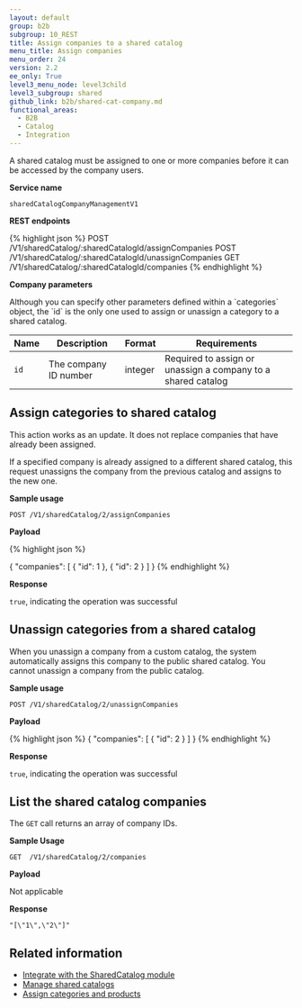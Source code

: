 ```yaml
---
layout: default
group: b2b
subgroup: 10_REST
title: Assign companies to a shared catalog
menu_title: Assign companies
menu_order: 24
version: 2.2
ee_only: True
level3_menu_node: level3child
level3_subgroup: shared
github_link: b2b/shared-cat-company.md
functional_areas:
  - B2B
  - Catalog
  - Integration
---
```


A shared catalog must be assigned to one or more companies before it can be accessed by the company users.

**Service name**

`sharedCatalogCompanyManagementV1`


**REST endpoints**

{% highlight json %}
POST /V1/sharedCatalog/:sharedCatalogId/assignCompanies
POST /V1/sharedCatalog/:sharedCatalogId/unassignCompanies
GET  /V1/sharedCatalog/:sharedCatalogId/companies
{% endhighlight %}

**Company parameters**

<div class="bs-callout bs-callout-info" id="info" markdown="1">
Although you can specify other parameters defined within a `categories` object, the `id` is the only one used to assign or unassign a category to a shared catalog.
</div>

Name | Description | Format | Requirements
--- | --- | --- | ---
`id` | The company ID number | integer | Required to assign or unassign a company to a shared catalog

## Assign categories to shared catalog

This action works as an update. It does not replace companies that have already been assigned.

If a specified company is already assigned to a different shared catalog, this request unassigns the company from the previous catalog and assigns to the new one.

**Sample usage**

`POST /V1/sharedCatalog/2/assignCompanies`

**Payload**

{% highlight json %}

{
  "companies": [
    {
      "id": 1
    },
    {
      "id": 2
    }
  ]
}
{% endhighlight %}

**Response**

`true`, indicating the operation was successful

## Unassign categories from a shared catalog

When you unassign a company from a custom catalog, the system automatically assigns this company to the public shared catalog. You cannot unassign a company from the public catalog.

**Sample usage**

`POST /V1/sharedCatalog/2/unassignCompanies`

**Payload**

{% highlight json %}
{
  "companies": [
    {
      "id": 2
    }
  ]
}
{% endhighlight %}

**Response**

`true`, indicating the operation was successful

## List the shared catalog companies

The `GET` call returns an array of company IDs.

**Sample Usage**

`GET  /V1/sharedCatalog/2/companies`

**Payload**

Not applicable

**Response**

`"[\"1\",\"2\"]"`

## Related information

* [Integrate with the SharedCatalog module]({{page.baseurl}}/b2b/shared-catalog.html)
* [Manage shared catalogs]({{page.baseurl}}/b2b/shared-cat-manage.html)
* [Assign categories and products]({{page.baseurl}}/b2b/shared-cat-product-assign.html)
